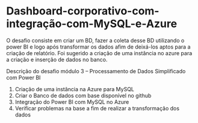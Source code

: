 # Dashboard-corporativo-com-integração-com-MySQL-e-Azure

O desafio consiste em criar um BD, fazer a coleta desse BD utilizando o power BI e logo após transformar os dados afim de deixá-los aptos para a criação de relatório.
Foi sugerido a criação de uma instância no azure para a criação e inserção de dados no banco.

Descrição do desafio módulo 3 – Processamento de Dados Simplificado com Power BI
1. Criação de uma instância na Azure para MySQL
2. Criar o Banco de dados com base disponível no github
3. Integração do Power BI com MySQL no Azure
4. Verificar problemas na base a fim de realizar a transformação dos dados
